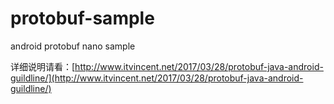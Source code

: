 # protobuf-sample
android protobuf nano sample

详细说明请看：[http://www.itvincent.net/2017/03/28/protobuf-java-android-guildline/](http://www.itvincent.net/2017/03/28/protobuf-java-android-guildline/)
